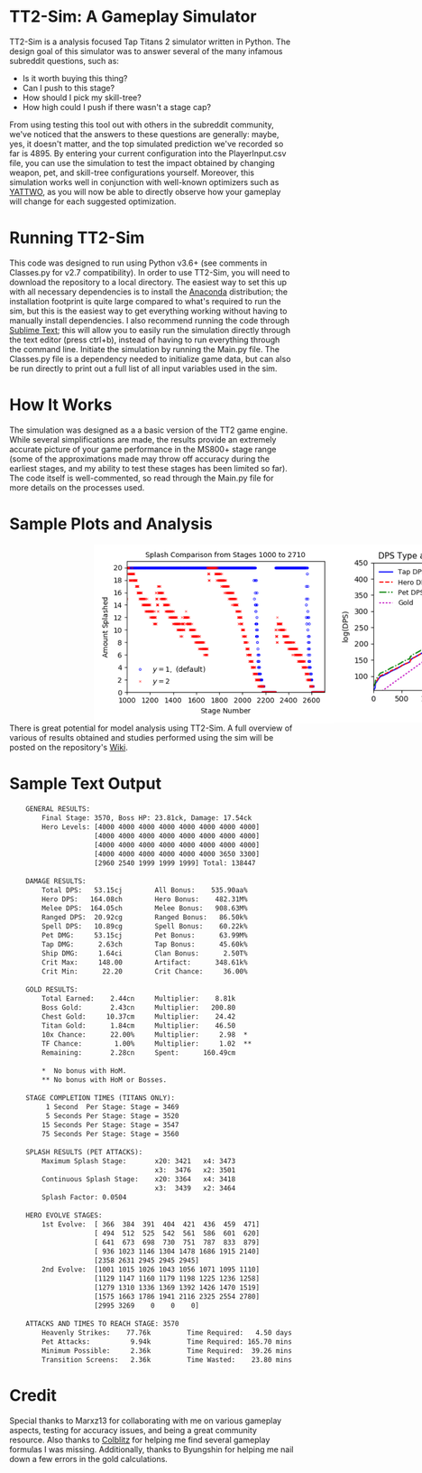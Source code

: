 # TT2-Sim: A Gameplay Simulator

TT2-Sim is a analysis focused Tap Titans 2 simulator written in Python.  The design goal of this simulator was to answer several of the many infamous subreddit questions, such as:
- Is it worth buying this thing?
- Can I push to this stage?
- How should I pick my skill-tree?
- How high could I push if there wasn't a stage cap?

From using testing this tool out with others in the subreddit community, we've noticed that the answers to these questions are generally: maybe, yes, it doesn't matter, and the top simulated prediction we've recorded so far is 4895.  By entering your current configuration into the PlayerInput.csv file, you can use the simulation to test the impact obtained by changing weapon, pet, and skill-tree configurations yourself.  Moreover, this simulation works well in conjunction with well-known optimizers such as [YATTWO](https://yattwo.me/), as you will now be able to directly observe how your gameplay will change for each suggested optimization.

# Running TT2-Sim
This code was designed to run using Python v3.6+ (see comments in Classes.py for v2.7 compatibility).  In order to use TT2-Sim, you will need to download the repository to a local directory.  The easiest way to set this up with all necessary dependencies is to install the [Anaconda](https://www.continuum.io/downloads) distribution; the installation footprint is quite large compared to what's required to run the sim, but this is the easiest way to get everything working without having to manually install dependencies.  I also recommend running the code through [Sublime Text](https://www.sublimetext.com/); this will allow you to easily run the simulation directly through the text editor (press ctrl+b), instead of having to run everything through the command line.  Initiate the simulation by running the Main.py file.  The Classes.py file is a dependency needed to initialize game data, but can also be run directly to print out a full list of all input variables used in the sim.

# How It Works
The simulation was designed as a a basic version of the TT2 game engine.  While several simplifications are made, the results provide an extremely accurate picture of your game performance in the MS800+ stage range (some of the approximations made may throw off accuracy during the earliest stages, and my ability to test these stages has been limited so far).  The code itself is well-commented, so read through the Main.py file for more details on the processes used.

# Sample Plots and Analysis

<div style="width:1000px;margin-left:150px">
<img src="./images/splash_1000_2710.png" alt="Splash Comparison" width="425" style="float:left; display:inline;"/><img src="./images/dps_tap20.png" alt="Splash Comparison" width="425" style="float:left; display:inline;"/>
</div>

There is great potential for model analysis using TT2-Sim. A full overview of various of results obtained and studies performed using the sim will be posted on the repository's [Wiki](https://metxchris.github.io/TT2-Sim/).

# Sample Text Output

```
    GENERAL RESULTS:
        Final Stage: 3570, Boss HP: 23.81ck, Damage: 17.54ck
        Hero Levels: [4000 4000 4000 4000 4000 4000 4000 4000] 
                     [4000 4000 4000 4000 4000 4000 4000 4000] 
                     [4000 4000 4000 4000 4000 4000 4000 4000] 
                     [4000 4000 4000 4000 4000 4000 3650 3300] 
                     [2960 2540 1999 1999 1999] Total: 138447

    DAMAGE RESULTS:
        Total DPS:   53.15cj        All Bonus:    535.90aa%
        Hero DPS:   164.08ch        Hero Bonus:    482.31M%
        Melee DPS:  164.05ch        Melee Bonus:   908.63M%
        Ranged DPS:  20.92cg        Ranged Bonus:   86.50k%
        Spell DPS:   10.89cg        Spell Bonus:    60.22k%
        Pet DMG:     53.15cj        Pet Bonus:      63.99M%
        Tap DMG:      2.63ch        Tap Bonus:      45.60k%
        Ship DMG:     1.64ci        Clan Bonus:      2.50T%
        Crit Max:     148.00        Artifact:      348.61k%
        Crit Min:      22.20        Crit Chance:     36.00%

    GOLD RESULTS:
        Total Earned:    2.44cn     Multiplier:    8.81k
        Boss Gold:       2.43cn     Multiplier:   200.80
        Chest Gold:     10.37cm     Multiplier:    24.42
        Titan Gold:      1.84cm     Multiplier:    46.50
        10x Chance:      22.00%     Multiplier:     2.98  *
        TF Chance:        1.00%     Multiplier:     1.02  **
        Remaining:       2.28cn     Spent:      160.49cm

        *  No bonus with HoM.
        ** No bonus with HoM or Bosses.

    STAGE COMPLETION TIMES (TITANS ONLY):
         1 Second  Per Stage: Stage = 3469
         5 Seconds Per Stage: Stage = 3520
        15 Seconds Per Stage: Stage = 3547
        75 Seconds Per Stage: Stage = 3560

    SPLASH RESULTS (PET ATTACKS):
        Maximum Splash Stage:       x20: 3421   x4: 3473 
                                    x3:  3476   x2: 3501
        Continuous Splash Stage:    x20: 3364   x4: 3418 
                                    x3:  3439   x2: 3464
        Splash Factor: 0.0504

    HERO EVOLVE STAGES:
        1st Evolve:  [ 366  384  391  404  421  436  459  471] 
                     [ 494  512  525  542  561  586  601  620] 
                     [ 641  673  698  730  751  787  833  879] 
                     [ 936 1023 1146 1304 1478 1686 1915 2140] 
                     [2358 2631 2945 2945 2945]
        2nd Evolve:  [1001 1015 1026 1043 1056 1071 1095 1110] 
                     [1129 1147 1160 1179 1198 1225 1236 1258] 
                     [1279 1310 1336 1369 1392 1426 1470 1519] 
                     [1575 1663 1786 1941 2116 2325 2554 2780] 
                     [2995 3269    0    0    0]

    ATTACKS AND TIMES TO REACH STAGE: 3570
        Heavenly Strikes:    77.76k         Time Required:   4.50 days
        Pet Attacks:          9.94k         Time Required: 165.70 mins
        Minimum Possible:     2.36k         Time Required:  39.26 mins
        Transition Screens:   2.36k         Time Wasted:    23.80 mins
```

# Credit
Special thanks to Marxz13 for collaborating with me on various gameplay aspects, testing for accuracy issues, and being a great community resource.  Also thanks to [Colblitz](https://github.com/colblitz) for helping me find several gameplay formulas I was missing.  Additionally, thanks to Byungshin for helping me nail down a few errors in the gold calculations.
